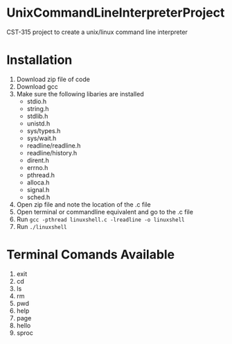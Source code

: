 # UnixCommandLineInterpreterProject
CST-315 project to create a unix/linux command line interpreter

# Installation
1. Download zip file of code
2. Download gcc
3. Make sure the following libaries are installed
   - stdio.h
   - string.h
   - stdlib.h
   - unistd.h
   - sys/types.h
   - sys/wait.h
   - readline/readline.h
   - readline/history.h
   - dirent.h
   - errno.h
   - pthread.h
   - alloca.h
   - signal.h
   - sched.h
5. Open zip file and note the location of the .c file
6. Open terminal or commandline equivalent and go to the .c file
7. Run `gcc -pthread linuxshell.c -lreadline -o linuxshell`
8. Run `./linuxshell`

# Terminal Comands Available
1. exit
2. cd
3. ls
4. rm
6. pwd
5. help
6. page
7. hello
8. sproc
